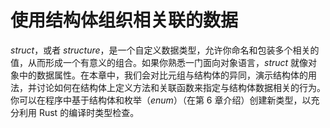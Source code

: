 # 使用结构体组织相关联的数据

*struct*，或者 *structure*，是一个自定义数据类型，允许你命名和包装多个相关的值，从而形成一个有意义的组合。如果你熟悉一门面向对象语言，*struct* 就像对象中的数据属性。在本章中，我们会对比元组与结构体的异同，演示结构体的用法，并讨论如何在结构体上定义方法和关联函数来指定与结构体数据相关的行为。你可以在程序中基于结构体和枚举（*enum*）（在第 6 章介绍）创建新类型，以充分利用 Rust 的编译时类型检查。

